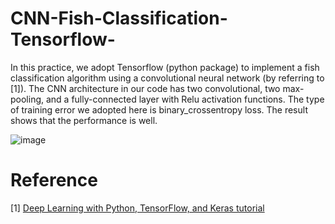 # CNN-Fish-Classification-Tensorflow-

In this practice, we adopt Tensorflow (python package) to implement a fish classification algorithm using a convolutional neural network (by referring to [1]). The CNN architecture in our code has two convolutional, two max-pooling, and a fully-connected layer with Relu activation functions. The type of training error we adopted here is binary_crossentropy loss. The result shows that the performance is well.


![image](https://user-images.githubusercontent.com/108604868/189335601-edc04bee-6074-4ced-ab8d-53cca8226861.png)


# Reference
[1] [Deep Learning with Python, TensorFlow, and Keras tutorial](https://www.youtube.com/watch?v=wQ8BIBpya2k&list=PLQVvvaa0QuDfhTox0AjmQ6tvTgMBZBEXN&ab_channel=sentdex)
